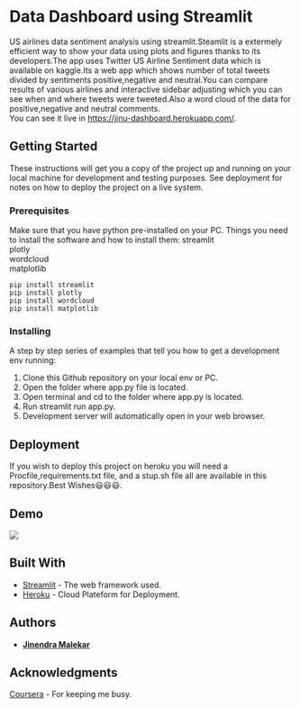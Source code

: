 # Data Dashboard using Streamlit
US airlines data sentiment analysis using streamlit.Steamlit is a extermely efficient way to show your data using plots and figures thanks to its developers.The app uses Twitter US Airline Sentiment data which is available on kaggle.Its a web app which shows number of total tweets divided by sentiments positive,negative and neutral.You can compare results of various airlines and interactive sidebar adjusting which you can see when and where tweets were tweeted.Also a word cloud of the data for positive,negative and neutral comments.
<br />
You can see it live in https://jinu-dashboard.herokuapp.com/.

## Getting Started
These instructions will get you a copy of the project up and running on your local machine for development and testing purposes. See deployment for notes on how to deploy the project on a live system.

### Prerequisites
Make sure that you have python pre-installed on your PC.
Things you need to install the software and how to install them:
streamlit <br />
plotly <br />
wordcloud <br />
matplotlib <br />

```
pip install streamlit
pip install plotly
pip install wordcloud
pip install matplotlib

```
### Installing
A step by step series of examples that tell you how to get a development env running:
1) Clone this Github repository on your local env or PC.
2) Open the folder where app.py file is located.
3) Open terminal and cd to the folder where app.py is located.
4) Run streamlit run app.py.
5) Development server will automatically open in your web browser.

## Deployment

If you wish to deploy this project on heroku you will need a Procfile,requirements.txt file, and a stup.sh file all are available in this repository.Best Wishes😃😃😃.

## Demo

![](demo.gif)

## Built With

* [Streamlit](https://www.streamlit.io/) - The web framework used.
* [Heroku](https://www.heroku.com/) - Cloud Plateform for Deployment.

## Authors

* **[Jinendra Malekar](https://github.com/JINU98)**

## Acknowledgments

[Coursera](https://www.coursera.org/) - For keeping me busy.
